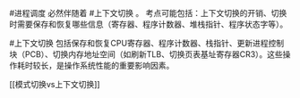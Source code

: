 #进程调度 必然伴随着 #上下文切换 。
	考点可能包括：上下文切换的开销、切换时需要保存和恢复哪些信息（寄存器、程序计数器、堆栈指针、程序状态字等）。

#上下文切换  包括保存和恢复CPU寄存器、程序计数器、栈指针、更新进程控制块（PCB）、切换内存地址空间（如刷新TLB、切换页表基址寄存器CR3）。这些操作耗时较长，是操作系统性能的重要影响因素。 

[[模式切换vs上下文切换]]  